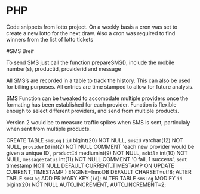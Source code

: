 # PHP
Code snippets from lotto project. On a weekly basis a cron was set to create a new lotto for the next draw. Also a cron was required to find winners from the list of lotto tickets

#SMS Breif

To send SMS just call the function prepareSMS(), include the mobile number(s), productid, providerid and message

All SMS’s are recorded in a table to track the history. This can also be used for billing purposes. All entries are time stamped to allow for  future analysis.

SMS Function can be tweaked to accomodate multiple providers once the formating has been established for each provider. Function is flexible enough to select different providers, and send from multiple products.

Version 2 would be to measure traffic spikes when SMS is sent, particulaly when sent from multiple products.

CREATE TABLE `smsLog` (
  `id` bigint(20) NOT NULL,
  `smsId` varchar(12) NOT NULL,
  `providerId` int(2) NOT NULL COMMENT 'each new provider would be given a unique ID',
  `productId` mediumint(9) NOT NULL,
  `mobile` int(10) NOT NULL,
  `messageStatus` int(11) NOT NULL COMMENT '0 fail, 1 success',
  `sent` timestamp NOT NULL DEFAULT CURRENT_TIMESTAMP ON UPDATE CURRENT_TIMESTAMP
) ENGINE=InnoDB DEFAULT CHARSET=utf8;
ALTER TABLE `smsLog`
  ADD PRIMARY KEY (`id`);
ALTER TABLE `smsLog`
  MODIFY `id` bigint(20) NOT NULL AUTO_INCREMENT, AUTO_INCREMENT=2;
